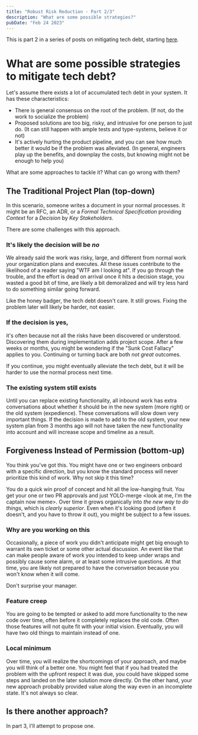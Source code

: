 ```yaml
---
title: "Robust Risk Reduction - Part 2/3"
description: "What are some possible strategies?"
pubDate: "Feb 24 2023"
---
```


This is part 2 in a series of posts on mitigating tech debt, starting [here](/blog/2023-02-21-robust-risk-reduction-1).

# What are some possible strategies to mitigate tech debt?

Let's assume there exists a lot of accumulated tech debt in your system. It has these characteristics:

- There is general consensus on the root of the problem. (If not, do the work to socialize the problem)
- Proposed solutions are too big, risky, and intrusive for one person to just do. (It can still happen with
  ample tests and type-systems, believe it or not)
- It's actively hurting the product pipeline, and you can see how much better it would be if the problem was alleviated. (In general,
  engineers play up the benefits, and downplay the costs, but knowing might not be enough to help you)

What are some approaches to tackle it?
What can go wrong with them?

## The Traditional Project Plan (top-down)

In this scenario, someone writes a document in your normal processes. It might be an RFC, an ADR, or a _Formal Technical Specification_
providing _Context_ for a _Decision_ by _Key Stakeholders_.

There are some challenges with this approach.

### It's likely the decision will be _no_

We already said the work was risky, large, and different from normal work your organization plans and executes. All these issues
contribute to the likelihood of a reader saying "WTF am I looking at". If you go through the trouble, and the effort is dead
on arrival once it hits a decision stage, you wasted a good bit of time, are likely a bit demoralized and will try less
hard to do something similar going forward.

Like the honey badger, the tech debt doesn't care. It still grows. Fixing the problem later will likely be harder, not easier.

### If the decision is yes,

it's often because not all the risks have been discovered or understood. Discovering them during implementation adds project scope. After
a few weeks or months, you might be wondering if the "Sunk Cost Fallacy" applies to you. Continuing or turning back are both
_not great_ outcomes.

If you continue, you might eventually alleviate the tech debt, but it will be harder to use the normal process next time.

### The existing system still exists

Until you can replace existing functionality, all inbound work has extra conversations about whether it should be in the new
system (more right) or the old system (expedience). These conversations will slow down very important things. If the decision is
made to add to the old system, your new system plan from 3 months ago will not have taken the new functionality into account and
will increase scope and timeline as a result.

## Forgiveness Instead of Permission (bottom-up)

You think you've got this. You might have one or two engineers onboard with a specific direction, but you know the standard
process will never prioritize this kind of work. Why not skip it this time?

You do a quick win proof of concept and hit all the low-hanging fruit. You get your one or two PR approvals and just YOLO-merge
<look at me, I'm the captain now meme>. Over time it grows organically into _the new way to do things_, which is _clearly superior_.
Even when it's looking good (often it doesn't, and you have to throw it out), you might be subject to a few issues.

### Why are you working on this

Occasionally, a piece of work you didn't anticipate might get big enough to warrant its own ticket or some other actual discussion. An
event like that can make people aware of work you intended to keep under wraps and possibly cause some alarm, or at least some intrusive
questions. At that time, you are likely not prepared to have the conversation because you won't know when it will come.

Don't surprise your manager.

### Feature creep

You are going to be tempted or asked to add more functionality to the new code over time, often before it completely replaces the old
code. Often those features will not quite fit with your initial vision. Eventually, you will have two old things to maintain
instead of one.

### Local minimum

Over time, you will realize the shortcomings of your approach, and maybe you will think of a better one. You might feel that
if you had treated the problem with the upfront respect it was due, you could have skipped some steps and landed on the later
solution more directly. On the other hand, your new approach probably provided value along the way even in an incomplete state. It's not
always so clear.

## Is there another approach?

In part 3, I'll attempt to propose one.
